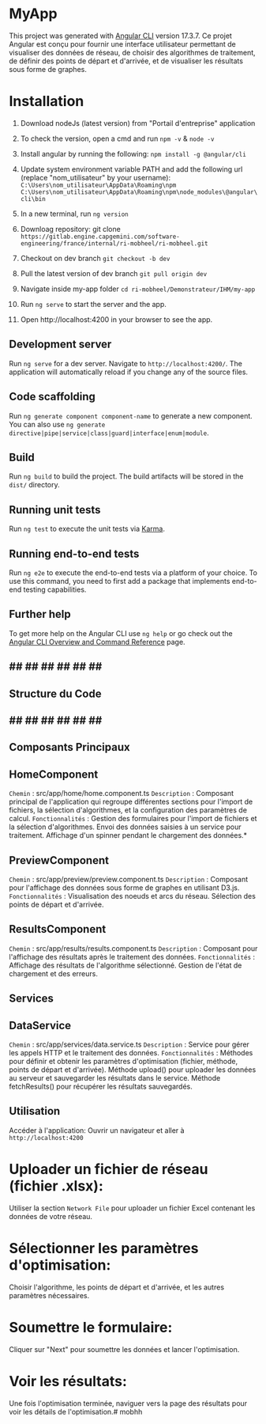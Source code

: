 # MyApp

This project was generated with [Angular CLI](https://github.com/angular/angular-cli) version 17.3.7.
Ce projet Angular est conçu pour fournir une interface utilisateur permettant de visualiser des données de réseau, de choisir des algorithmes de traitement, de définir des points de départ et d'arrivée, et de visualiser les résultats sous forme de graphes.


# Installation

1) Download nodeJs (latest version) from "Portail d'entreprise" application 
2) To check the version, open a cmd and run `npm -v` & `node -v`
3) Install angular by running the following: `npm install -g @angular/cli`
4) Update system environment variable PATH  and add the following url (replace "nom_utilisateur" by your username):
    `C:\Users\nom_utilisateur\AppData\Roaming\npm` 
    `C:\Users\nom_utilisateur\AppData\Roaming\npm\node_modules\@angular\cli\bin`
5) In a new terminal, run `ng version`

6) Downloag repository: git clone `https://gitlab.engine.capgemini.com/software-engineering/france/internal/ri-mobheel/ri-mobheel.git`
7) Checkout on dev branch `git checkout -b dev`
8) Pull the latest version of dev branch `git pull origin dev`
9) Navigate inside my-app folder `cd ri-mobheel/Demonstrateur/IHM/my-app`
10) Run `ng serve` to start the server and the app.
11) Open http://localhost:4200 in your browser to see the app.


## Development server

Run `ng serve` for a dev server. Navigate to `http://localhost:4200/`. The application will automatically reload if you change any of the source files.

## Code scaffolding

Run `ng generate component component-name` to generate a new component. You can also use `ng generate directive|pipe|service|class|guard|interface|enum|module`.

## Build

Run `ng build` to build the project. The build artifacts will be stored in the `dist/` directory.

## Running unit tests

Run `ng test` to execute the unit tests via [Karma](https://karma-runner.github.io).

## Running end-to-end tests

Run `ng e2e` to execute the end-to-end tests via a platform of your choice. To use this command, you need to first add a package that implements end-to-end testing capabilities.

## Further help

To get more help on the Angular CLI use `ng help` or go check out the [Angular CLI Overview and Command Reference](https://angular.io/cli) page.


## ## ## ## ## ## ## ##
## Structure du Code ##
## ## ## ## ## ## ## ##

## Composants Principaux ##

## HomeComponent
`Chemin` : src/app/home/home.component.ts
`Description` : Composant principal de l'application qui regroupe différentes sections pour l'import de fichiers, la sélection d'algorithmes, et la configuration des paramètres de calcul.
`Fonctionnalités` :
Gestion des formulaires pour l'import de fichiers et la sélection d'algorithmes.
Envoi des données saisies à un service pour traitement.
Affichage d'un spinner pendant le chargement des données.*

## PreviewComponent
`Chemin` : src/app/preview/preview.component.ts
`Description` : Composant pour l'affichage des données sous forme de graphes en utilisant D3.js.
`Fonctionnalités` :
Visualisation des noeuds et arcs du réseau.
Sélection des points de départ et d'arrivée.

## ResultsComponent
`Chemin` : src/app/results/results.component.ts
`Description` : Composant pour l'affichage des résultats après le traitement des données.
`Fonctionnalités` :
Affichage des résultats de l'algorithme sélectionné.
Gestion de l'état de chargement et des erreurs.


## Services ##

## DataService
`Chemin` : src/app/services/data.service.ts
`Description` : Service pour gérer les appels HTTP et le traitement des données.
`Fonctionnalités` :
Méthodes pour définir et obtenir les paramètres d'optimisation (fichier, méthode, points de départ et d'arrivée).
Méthode upload() pour uploader les données au serveur et sauvegarder les résultats dans le service.
Méthode fetchResults() pour récupérer les résultats sauvegardés.


## Utilisation ##

Accéder à l'application:
Ouvrir un navigateur et aller à `http://localhost:4200`
# Uploader un fichier de réseau (fichier .xlsx):
Utiliser la section `Network File` pour uploader un fichier Excel contenant les données de votre réseau.
# Sélectionner les paramètres d'optimisation:
Choisir l'algorithme, les points de départ et d'arrivée, et les autres paramètres nécessaires.
# Soumettre le formulaire:
Cliquer sur "Next" pour soumettre les données et lancer l'optimisation.
# Voir les résultats:
Une fois l'optimisation terminée, naviguer vers la page des résultats pour voir les détails de l'optimisation.# mobhh
